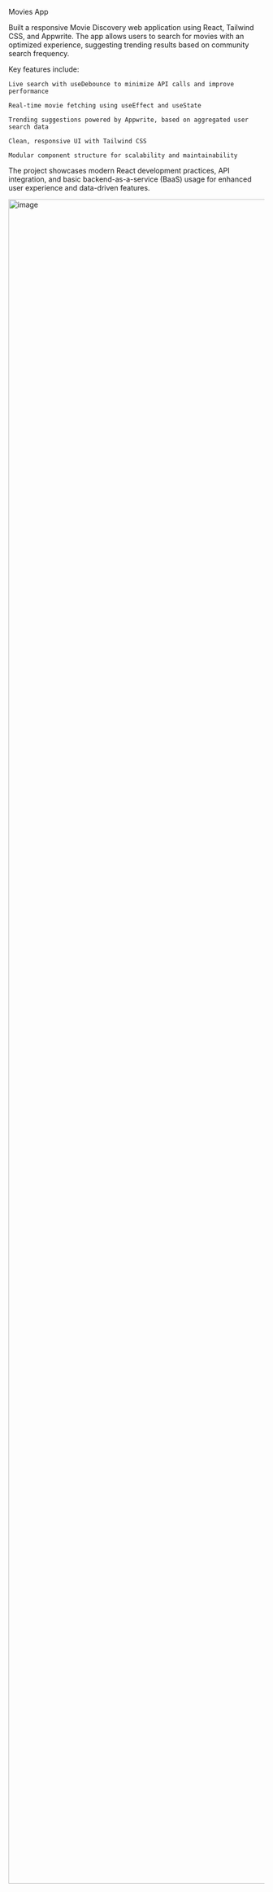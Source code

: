Movies App

Built a responsive Movie Discovery web application using React, Tailwind CSS, and Appwrite. The app allows users to search for movies with an optimized experience, suggesting trending results based on community search frequency.

Key features include:

    Live search with useDebounce to minimize API calls and improve performance

    Real-time movie fetching using useEffect and useState

    Trending suggestions powered by Appwrite, based on aggregated user search data

    Clean, responsive UI with Tailwind CSS

    Modular component structure for scalability and maintainability

The project showcases modern React development practices, API integration, and basic backend-as-a-service (BaaS) usage for enhanced user experience and data-driven features.

<img width="1920" height="3309" alt="image" src="https://github.com/user-attachments/assets/1af8cbec-127e-4040-885a-a9b6b3757f38" />
